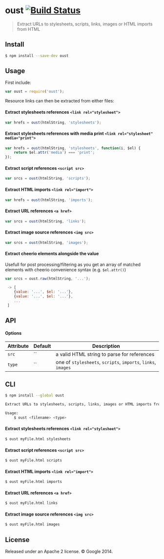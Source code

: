 # oust [![Build Status](https://travis-ci.org/addyosmani/oust.svg?branch=master)](https://travis-ci.org/addyosmani/oust)

> Extract URLs to stylesheets, scripts, links, images or HTML imports from HTML


## Install

```sh
$ npm install --save-dev oust
```


## Usage

First include:

```js
var oust = require('oust');
```

Resource links can then be extracted from either files:

#### Extract stylesheets references `<link rel="stylesheet">`

```js
var hrefs = oust(htmlString, 'stylesheets');
```

#### Extract stylesheets references with media print `<link rel="stylesheet" media="print">`

```js
var hrefs = oust(htmlString, 'stylesheets', function(i, $el) {
    return $el.attr('media') === 'print';
});
```

#### Extract script references `<script src>`

```js
var srcs = oust(htmlString, 'scripts');
```

#### Extract HTML imports `<link rel="import">`

```js
var hrefs = oust(htmlString, 'imports');
```

#### Extract URL references `<a href>`

```js
var srcs = oust(htmlString, 'links');
```

#### Extract image source references `<img src>`

```js
var srcs = oust(htmlString, 'images');
```

#### Extract cheerio elements alongside the value
Usefull for post processing/filtering as you get an array of matched elements 
with cheerio convenience syntax (e.g. `$el.attr()`)

```js
var srcs = oust.raw(htmlString, '...');

 -> [
    {value: '...', $el: '...'},
    {value: '...', $el: '...'},
    ...
 ]
```


## API

#### Options

Attribute       | Default   | Description
---             | ---       | ---
`src`           | ``        | a valid HTML string to parse for references
`type`          | ``        | one of `stylesheets`, `scripts`, `imports`, `links`, `images`

## CLI

```sh
$ npm install --global oust
```

```sh
Extract URLs to stylesheets, scripts, links, images or HTML imports from HTML

Usage:
    $ oust <filename> <type>
```

#### Extract stylesheets references `<link rel="stylesheet">`

```sh
$ oust myFile.html stylesheets
```

#### Extract script references `<script src>`

```sh
$ oust myFile.html scripts
```

#### Extract HTML imports `<link rel="import">`

```sh
$ oust myFile.html imports
```

#### Extract URL references `<a href>`

```sh
$ oust myFile.html links
```

#### Extract image source references `<img src>`

```sh
$ oust myFile.html images
```


## License

Released under an Apache 2 license. © Google 2014.
